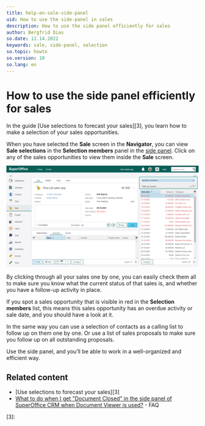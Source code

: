 ```yaml
---
title: help-en-sale-side-panel
uid: How to use the side-panel in sales
description: How to use the side panel efficiently for sales
author: Bergfrid Dias
so.date: 12.14.2022
keywords: sale, side-panel, selection
so.topic: howto
so.version: 10
so.lang: en
---
```


# How to use the side panel efficiently for sales

In the guide [Use selections to forecast your sales][3], you learn how to make a selection of your sales opportunities.

When you have selected the **Sale** screen in the **Navigator**, you can view **Sale selections** in the **Selection members** panel in the [side panel][1]. Click on any of the sales opportunities to view them inside the **Sale** screen.

![Use the side panel on the sale card to view selection members and the sale selection -screenshot][img1]

By clicking through all your sales one by one, you can easily check them all to make sure you know what the current status of that sales is, and whether you have a follow-up activity in place.

If you spot a sales opportunity that is visible in red in the **Selection members** list, this means this sales opportunity has an overdue activity or sale date, and you should have a look at it.

In the same way you can use a selection of contacts as a calling list to follow up on them one by one. Or use a list of sales proposals to make sure you follow up on all outstanding proposals.

Use the side panel, and you’ll be able to work in a well-organized and efficient way.

## Related content

* [Use selections to forecast your sales][3]
* [What to do when I get "Document Closed" in the side panel of SuperOffice CRM when Document Viewer is used?][2] - FAQ

<!-- Referenced links -->
[1]: ../getting-started/main-screen/side-panel.md
[2]: https://community.superoffice.com/no/support-faqs/faq/what-to-do-when-i-get-document-closed-in-the-side-panel-of-superoffice-crm-when-document-viewer-is-used/
[3]:

<!-- Referenced images -->
[img1]: media/getstarted-sidepanel-saleselection.png
